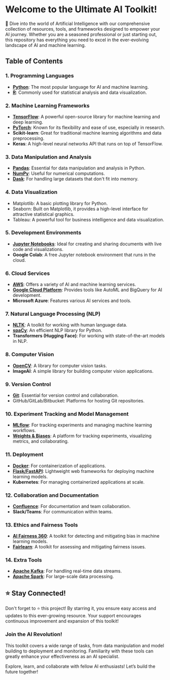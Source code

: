 # Welcome to the Ultimate AI Toolkit!

🚀 Dive into the world of Artificial Intelligence with our comprehensive collection of resources, tools, and frameworks designed to empower your AI journey. Whether you are a seasoned professional or just starting out, this repository has everything you need to excel in the ever-evolving landscape of AI and machine learning.

## Table of Contents

### 1. Programming Languages
- **[Python](python.md)**: The most popular language for AI and machine learning.
- **[R](R.md)**: Commonly used for statistical analysis and data visualization.

### 2. Machine Learning Frameworks
- **[TensorFlow](deep_learning.md)**: A powerful open-source library for machine learning and deep learning.
- **[PyTorch](deep_learning.md)**: Known for its flexibility and ease of use, especially in research.
- **Scikit-learn**: Great for traditional machine learning algorithms and data preprocessing.
- **Keras**: A high-level neural networks API that runs on top of TensorFlow.

### 3. Data Manipulation and Analysis
- **[Pandas](data_preprocessing.md)**: Essential for data manipulation and analysis in Python.
- **[NumPy](data_preprocessing.md)**: Useful for numerical computations.
- **[Dask](dask.md)**: For handling large datasets that don't fit into memory.

### 4. Data Visualization
- Matplotlib: A basic plotting library for Python.
- Seaborn: Built on Matplotlib, it provides a high-level interface for attractive statistical graphics.
- Tableau: A powerful tool for business intelligence and data visualization.

### 5. Development Environments
- **[Jupyter Notebooks](development_environment.md)**: Ideal for creating and sharing documents with live code and visualizations.
- **Google Colab**: A free Jupyter notebook environment that runs in the cloud.

### 6. Cloud Services
- **[AWS](cloud_services.md)**: Offers a variety of AI and machine learning services.
- **[Google Cloud Platform](cloud_services.md)**: Provides tools like AutoML and BigQuery for AI development.
- **Microsoft Azure**: Features various AI services and tools.

### 7. Natural Language Processing (NLP)
- **[NLTK](NLP.md)**: A toolkit for working with human language data.
- **[spaCy](NLP.md)**: An efficient NLP library for Python.
- **Transformers (Hugging Face)**: For working with state-of-the-art models in NLP.

### 8. Computer Vision
- **[OpenCV](computer_vision.md)**: A library for computer vision tasks.
- **ImageAI**: A simple library for building computer vision applications.

### 9. Version Control
- **[Git](git.md)**: Essential for version control and collaboration.
- GitHub/GitLab/Bitbucket: Platforms for hosting Git repositories.

### 10. Experiment Tracking and Model Management
- **[MLflow](experiment_tracking.md)**: For tracking experiments and managing machine learning workflows.
- **[Weights & Biases](experiment_tracking.md)**: A platform for tracking experiments, visualizing metrics, and collaborating.

### 11. Deployment
- **[Docker](deployment.md)**: For containerization of applications.
- **[Flask/FastAPI](deployment.md)**: Lightweight web frameworks for deploying machine learning models.
- **Kubernetes**: For managing containerized applications at scale.

### 12. Collaboration and Documentation
- **[Confluence](collaboration_and_documentation.md)**: For documentation and team collaboration.
- **Slack/Teams**: For communication within teams.

### 13. Ethics and Fairness Tools
- **[AI Fairness 360](ethics_and_fairness_tools.md)**: A toolkit for detecting and mitigating bias in machine learning models.
- **[Fairlearn](ethics_and_fairness_tools.md)**: A toolkit for assessing and mitigating fairness issues.

### 14. Extra Tools
- **[Apache Kafka](extra.md)**: For handling real-time data streams.
- **[Apache Spark](extra.md)**: For large-scale data processing.

## ⭐ Stay Connected!

Don't forget to ⭐ this project! By starring it, you ensure easy access and updates to this ever-growing resource. Your support encourages continuous improvement and expansion of this toolkit!

### Join the AI Revolution!

This toolkit covers a wide range of tasks, from data manipulation and model building to deployment and monitoring. Familiarity with these tools can greatly enhance your effectiveness as an AI specialist.

Explore, learn, and collaborate with fellow AI enthusiasts! Let’s build the future together!

